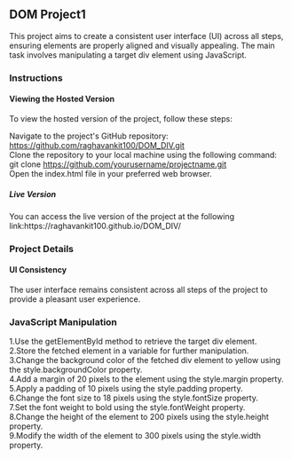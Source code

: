 <h2>DOM Project1</h2>
This project aims to create a consistent user interface (UI) across all steps, ensuring elements are properly aligned and visually appealing. The main task involves manipulating a target div element using JavaScript.

<h3>Instructions</h3>
<h4>Viewing the Hosted Version</h4>
To view the hosted version of the project, follow these steps:

Navigate to the project's GitHub repository: https://github.com/raghavankit100/DOM_DIV.git
<br>Clone the repository to your local machine using the following command:
<br>git clone https://github.com/yourusername/projectname.git
<br>Open the index.html file in your preferred web browser.
<h5>Live Version</h5>
You can access the live version of the project at the following link:https://raghavankit100.github.io/DOM_DIV/
<h3>Project Details</h3>
<h4>UI Consistency</h4>
The user interface remains consistent across all steps of the project to provide a pleasant user experience.

<h3>JavaScript Manipulation</h3>
1.Use the getElementById method to retrieve the target div element.
<br>2.Store the fetched element in a variable for further manipulation.
<br>3.Change the background color of the fetched div element to yellow using the style.backgroundColor property.
<br>4.Add a margin of 20 pixels to the element using the style.margin property.
<br>5.Apply a padding of 10 pixels using the style.padding property.
<br>6.Change the font size to 18 pixels using the style.fontSize property.
<br>7.Set the font weight to bold using the style.fontWeight property.
<br>8.Change the height of the element to 200 pixels using the style.height property.
<br>9.Modify the width of the element to 300 pixels using the style.width property.
